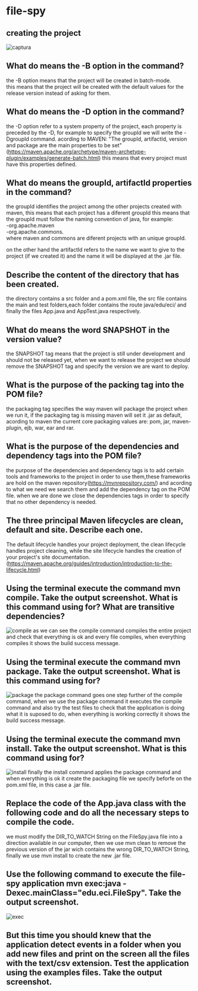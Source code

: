 # file-spy

## creating the project 
![captura](maven.PNG)

## What do means the -B option in the command?
the -B option means that the project will be created in batch-mode.\
this means that the project will be created with the default values for the release version instead of asking for them.

## What do means the -D option in the command?
the -D option refer to a system property of the project, each property is preceded by the -D, 
for example to specify the groupId we will write the -DgroupId command.
acording to MAVEN: "The groupId, artifactId, version and package are the main properties to be set" (https://maven.apache.org/archetype/maven-archetype-plugin/examples/generate-batch.html)
this means that every project must have this properties defined.
## What do means the groupId, artifactId properties in the command?
the groupId identifies the project among the other projects created with maven, this means that each project has a diferent groupId
this means that the groupId must follow the naming convention of java, for example:<br/>
  -org.apache.maven <br/>
  -org.apache.commons.<br/>
where maven and commons are diferent projects with an unique groupId.<br/>

on the other hand the artifactId refers to the name we want to give to the project (if we created it) and the name it will be displayed at the .jar file.
## Describe the content of the directory that has been created.
the directory contains a src folder and a pom.xml file, the src file contains the main and test folders,each folder contains the route java/edu/eci/ and finally the files App.java and AppTest.java respectively.

## What do means the word SNAPSHOT in the version value?
the SNAPSHOT tag means that the project is still under development and should not be released yet, when we want to release the project we 
should remove the SNAPSHOT tag and specify the version we are want to deploy.

## What is the purpose of the packing tag into the POM file?
the packaging tag specifies the way maven will package the project when we run it, if the packaging tag is missing maven will set it .jar as default, acording to maven the current core packaging values are: pom, jar, maven-plugin, ejb, war, ear and rar.
## What is the purpose of the dependencies and dependency tags into the POM file?
the purpose of the dependencies and dependency tags is to add certain tools and frameworks to the project in order to use them,these frameworks are hold on the maven repository(https://mvnrepository.com/) and acording to what we need we search them and add the dependency tag 
on the POM file. when we are done we close the dependencies tags in order to specify that no other dependency is needed.

## The three principal Maven lifecycles are clean, default and site. Describe each one.
The default lifecycle handles your project deployment, the clean lifecycle handles project cleaning, while the site lifecycle handles the creation of your project's site documentation.(https://maven.apache.org/guides/introduction/introduction-to-the-lifecycle.html)


## Using the terminal execute the command mvn compile. Take the output screenshot. What is this command using for? What are transitive dependencies?
![compile](compile.JPG)
as we can see the compile command compiles the entire project and check that everything is ok and every file compiles, when everything compiles it shows the build success message.
## Using the terminal execute the command mvn package. Take the output screenshot. What is this command using for?
![package](package.JPG)
the package command goes one step further of the compile command, when we use the package command it executes the compile command and also try the test files to check that the application is doing what it is suposed to do, when everything is working correctly it shows the build success message.
## Using the terminal execute the command mvn install. Take the output screenshot. What is this command using for?
![install](install.JPG)
finally the install command applies the package command and when everything is ok it create the packaging file we specify beforfe on the pom.xml file, in this case a .jar file.
## Replace the code of the App.java class with the following code and do all the necessary steps to compile the code.
we must modify the DIR_TO_WATCH String on the FileSpy.java file into a direction available in our computer, then we use mvn clean to remove the previous version of the jar wich contains the wrong DIR_TO_WATCH String, finally we use mvn install to create the new .jar file.
## Use the following command to execute the file-spy application mvn exec:java -Dexec.mainClass="edu.eci.FileSpy". Take the output screenshot.
![exec](exec.JPG)
## But this time you should knew that the application detect events in a folder when you add new files and print on the screen all the files with the text/csv extension. Test the application using the examples files. Take the output screenshot.
